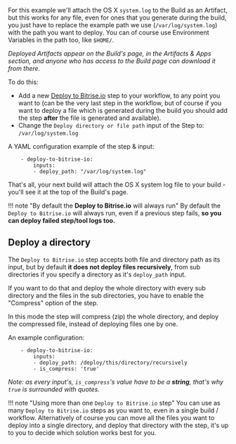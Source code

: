 <p>For this example we'll attach the OS X <code>system.log</code> to the Build as an Artifact,
but this works for any file, even for ones that you generate during the build,
you just have to replace the example path we use (<code>/var/log/system.log</code>) with the path you want to deploy.
You can of course use Environment Variables in the path too, like <code>$HOME/</code>.</p>
<p><em>Deployed Artifacts appear on the Build's page, in the Artifacts &amp; Apps section,
and anyone who has access to the Build page can download it from there.</em></p>
<p>To do this:</p>
<ul>
<li>Add a new <a href="https://github.com/bitrise-io/steps-deploy-to-bitrise-io">Deploy to Bitrise.io</a> step to your workflow, to any point you want to (can be the very last step in the workflow, but of course if you want to deploy a file which is generated during the build you should add the step <strong>after</strong> the file is generated and available).</li>
<li>Change the <code>Deploy directory or file path</code> input of the Step to: <code>/var/log/system.log</code></li>
</ul>
<p>A YAML configuration example of the step &amp; input:</p>
<pre><code>    - deploy-to-bitrise-io:
        inputs:
        - deploy_path: &quot;/var/log/system.log&quot;
</code></pre>
<p>That's all, your next build will attach the OS X system log file
to your build - you'll see it at the top of the Build's page.</p>
<p>!!! note &quot;By default the <strong>Deploy to Bitrise.io</strong> will always run&quot;
By default the <code>Deploy to Bitrise.io</code> will always run,
even if a previous step fails, <strong>so you can deploy failed step/tool logs too.</strong></p>
<h2>Deploy a directory</h2>
<p>The <code>Deploy to Bitrise.io</code> step accepts both file and directory path as its input,
but by default <strong>it does not deploy files recursively</strong>, from sub directories
if you specify a directory as it's <code>deploy_path</code> input.</p>
<p>If you want to do that and deploy the whole directory with every sub directory
and the files in the sub directories, you have to enable the &quot;Compress&quot; option of the step.</p>
<p>In this mode the step will compress (zip) the whole directory, and deploy
the compressed file, instead of deploying files one by one.</p>
<p>An example configuration:</p>
<pre><code>    - deploy-to-bitrise-io:
        inputs:
        - deploy_path: /deploy/this/directory/recursively
        - is_compress: 'true'
</code></pre>
<p><em>Note: as every input's, <code>is_compress</code>'s value have to be a <strong>string</strong>, that's why <code>true</code> is surrounded with quotes.</em></p>
<p>!!! note &quot;Using more than one <code>Deploy to Bitrise.io</code> step&quot;
You can use as many <code>Deploy to Bitrise.io</code> steps as you want to,
even in a single build / workflow.
Alternatively of course you can move all the files you want to deploy
into a single directory, and deploy that directory with the step,
it's up to you to decide which solution works best for you.</p>
